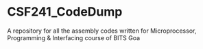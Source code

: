 # CSF241_CodeDump
A repository for all the assembly codes written for Microprocessor, Programming &amp; Interfacing course of BITS Goa

